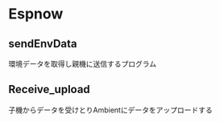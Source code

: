 # Espnow

## sendEnvData  
環境データを取得し親機に送信するプログラム  

## Receive_upload  
子機からデータを受けとりAmbientにデータをアップロードする
